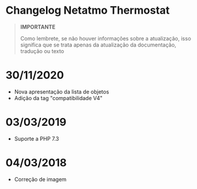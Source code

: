 # Changelog Netatmo Thermostat

>**IMPORTANTE**
>
>Como lembrete, se não houver informações sobre a atualização, isso significa que se trata apenas da atualização da documentação, tradução ou texto

# 30/11/2020

- Nova apresentação da lista de objetos
- Adição da tag "compatibilidade V4"

# 03/03/2019

- Suporte a PHP 7.3

# 04/03/2018

- Correção de imagem

